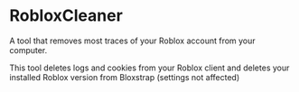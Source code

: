 # RobloxCleaner
A tool that removes most traces of your Roblox account from your computer.

This tool deletes logs and cookies from your Roblox client and deletes your installed Roblox version from Bloxstrap (settings not affected)

